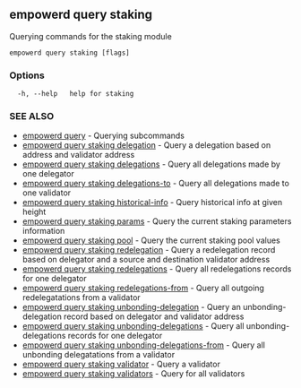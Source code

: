 ## empowerd query staking

Querying commands for the staking module

```
empowerd query staking [flags]
```

### Options

```
  -h, --help   help for staking
```

### SEE ALSO

* [empowerd query](empowerd_query.md)	 - Querying subcommands
* [empowerd query staking delegation](empowerd_query_staking_delegation.md)	 - Query a delegation based on address and validator address
* [empowerd query staking delegations](empowerd_query_staking_delegations.md)	 - Query all delegations made by one delegator
* [empowerd query staking delegations-to](empowerd_query_staking_delegations-to.md)	 - Query all delegations made to one validator
* [empowerd query staking historical-info](empowerd_query_staking_historical-info.md)	 - Query historical info at given height
* [empowerd query staking params](empowerd_query_staking_params.md)	 - Query the current staking parameters information
* [empowerd query staking pool](empowerd_query_staking_pool.md)	 - Query the current staking pool values
* [empowerd query staking redelegation](empowerd_query_staking_redelegation.md)	 - Query a redelegation record based on delegator and a source and destination validator address
* [empowerd query staking redelegations](empowerd_query_staking_redelegations.md)	 - Query all redelegations records for one delegator
* [empowerd query staking redelegations-from](empowerd_query_staking_redelegations-from.md)	 - Query all outgoing redelegatations from a validator
* [empowerd query staking unbonding-delegation](empowerd_query_staking_unbonding-delegation.md)	 - Query an unbonding-delegation record based on delegator and validator address
* [empowerd query staking unbonding-delegations](empowerd_query_staking_unbonding-delegations.md)	 - Query all unbonding-delegations records for one delegator
* [empowerd query staking unbonding-delegations-from](empowerd_query_staking_unbonding-delegations-from.md)	 - Query all unbonding delegatations from a validator
* [empowerd query staking validator](empowerd_query_staking_validator.md)	 - Query a validator
* [empowerd query staking validators](empowerd_query_staking_validators.md)	 - Query for all validators

